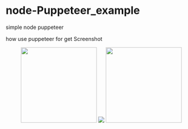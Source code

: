 # node-Puppeteer_example

simple node puppeteer 

how use puppeteer for get Screenshot 
 
<p align="center" >
 <img src="https://upload.wikimedia.org/wikipedia/commons/thumb/d/d9/Node.js_logo.svg/440px-Node.js_logo.svg.png"  width="200"/>
 <img src="https://upload.wikimedia.org/wikipedia/commons/thumb/6/64/Expressjs.png/440px-Expressjs.png" width="width="170" />
 <img src="https://upload.wikimedia.org/wikipedia/commons/thumb/c/cf/Angular_full_color_logo.svg/500px-Angular_full_color_logo.svg.png" width="200" />
</p>
